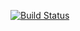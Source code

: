 [![Build Status](https://travis-ci.com/amish1188/pgr203-excercise.svg?branch=master)](https://travis-ci.com/amish1188/pgr203-excercise)